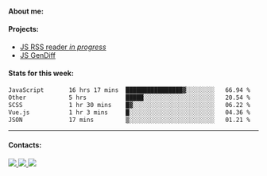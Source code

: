 #### About me:

#### Projects:
- [JS RSS reader *in progress*](https://github.com/GKoil/frontend-project-lvl3)
- [JS GenDiff](https://github.com/GKoil/GenDiff)

#### Stats for this week:
<!--START_SECTION:waka-->

```txt
JavaScript       16 hrs 17 mins  ████████████████▓░░░░░░░░   66.94 %
Other            5 hrs           █████░░░░░░░░░░░░░░░░░░░░   20.54 %
SCSS             1 hr 30 mins    █▓░░░░░░░░░░░░░░░░░░░░░░░   06.22 %
Vue.js           1 hr 3 mins     █░░░░░░░░░░░░░░░░░░░░░░░░   04.36 %
JSON             17 mins         ▒░░░░░░░░░░░░░░░░░░░░░░░░   01.21 %
```

<!--END_SECTION:waka-->
---
#### Contacts:

<a target='_blank' title='LinkedIn' href="https://www.linkedin.com/in/gkoil/">
  <img src="https://img.shields.io/badge/LinkedIn-0077B5?style=for-the-badge&logo=linkedin&logoColor=white" />
</a>
<a target='_blank' title='Telegram' href="https://t.me/gkoil">
  <img src="https://img.shields.io/badge/Telegram-2CA5E0?style=for-the-badge&logo=telegram&logoColor=white" />
</a>
<a target='_blank' title='Gmail' href="mailto: gk.grigorev@gmail.com">
  <img src="https://img.shields.io/badge/Gmail-D14836?style=for-the-badge&logo=gmail&logoColor=white" />
</a>

